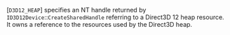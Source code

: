 [`D3D12_HEAP`] specifies an NT
handle returned by `ID3D12Device`::`CreateSharedHandle` referring
to a Direct3D 12 heap resource.
It owns a reference to the resources used by the Direct3D heap.